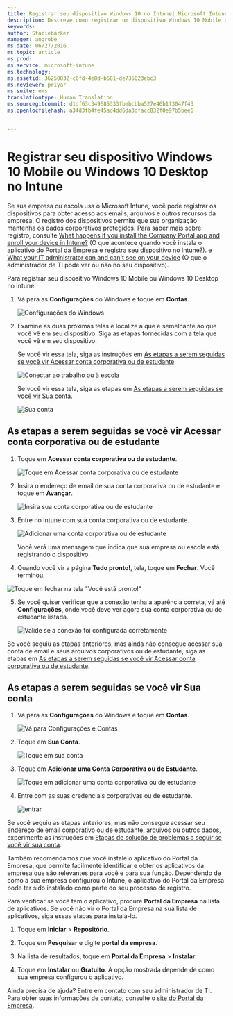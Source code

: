 ```yaml
---
title: Registrar seu dispositivo Windows 10 no Intune| Microsoft Intune
description: Descreve como registrar um dispositivo Windows 10 Mobile ou Desktop no Intune
keywords: 
author: Staciebarker
manager: angrobe
ms.date: 06/27/2016
ms.topic: article
ms.prod: 
ms.service: microsoft-intune
ms.technology: 
ms.assetid: 36250832-c6fd-4e8d-b681-de735023ebc3
ms.reviewer: priyar
ms.suite: ems
translationtype: Human Translation
ms.sourcegitcommit: d1df63c349685333fbebcbba527e46b1f3047f43
ms.openlocfilehash: a34d3fb4fe45ad4dd6da3dfacc832f0e97b5bee6


---
```



# Registrar seu dispositivo Windows 10 Mobile ou Windows 10 Desktop no Intune

Se sua empresa ou escola usa o Microsoft Intune, você pode registrar os dispositivos para obter acesso aos emails, arquivos e outros recursos da empresa. O registro dos dispositivos permite que sua organização mantenha os dados corporativos protegidos. Para saber mais sobre registro, consulte [What happens if you install the Company Portal app and enroll your device in Intune?](what-happens-if-you-install-the-company-portal-app-and-enroll-your-device-in-intune-windows.md) (O que acontece quando você instala o aplicativo do Portal da Empresa e registra seu dispositivo no Intune?). e [What your IT administrator can and can't see on your device](what-can-your-it-administrator-see-when-you-enroll-your-device-in-intune-windows.md) (O que o administrador de TI pode ver ou não no seu dispositivo).


Para registrar seu dispositivo Windows 10 Mobile ou Windows 10 Desktop no Intune:

1.  Vá para as **Configurações** do Windows e toque em **Contas**.

    ![Configurações do Windows](./media/w10-enroll-rs1-settings-accounts.png)

2.  Examine as duas próximas telas e localize a que é semelhante ao que você vê em seu dispositivo. Siga as etapas fornecidas com a tela que você vê em seu dispositivo.

    Se você vir essa tela, siga as instruções em [As etapas a serem seguidas se você vir Acessar conta corporativa ou de estudante](#steps-to-follow-if-you-see-access-work-or-school).

    ![Conectar ao trabalho ou à escola](./media/w10-enroll-rs1-connect-to-work-or-school.png)

    Se você vir essa tela, siga as etapas em [As etapas a serem seguidas se você vir Sua conta](#steps-to-follow-if-you-see-your-account).

    ![Sua conta](./media/w10-enroll-2-accounts-your-account.png)

## As etapas a serem seguidas se você vir Acessar conta corporativa ou de estudante

1.  Toque em **Acessar conta corporativa ou de estudante**.

    ![Toque em Acessar conta corporativa ou de estudante](./media/w10-enroll-rs1-connect-to-work-or-school.png)

2.  Insira o endereço de email de sua conta corporativa ou de estudante e toque em **Avançar**.

    ![Insira sua conta corporativa ou de estudante](./media/w10-enroll-rs1-set-up-work-or-school-account.png)

3. Entre no Intune com sua conta corporativa ou de estudante.

    ![Adicionar uma conta corporativa ou de estudante](./media/w10-enroll-rs1-enter-your-credentials.png)

    Você verá uma mensagem que indica que sua empresa ou escola está registrando o dispositivo.

4. Quando você vir a página **Tudo pronto!**, tela, toque em **Fechar**. Você terminou.

  ![Toque em fechar na tela "Você está  pronto!"](./media/w10-enroll-rs1-youre-all-set.png)

5. Se você quiser verificar que a conexão tenha a aparência correta, vá até **Configurações**, onde você deve ver agora sua conta corporativa ou de estudante listada.

    ![Valide se a conexão foi configurada corretamente](./media/w10-enroll-rs1-validate-successful-enrollment.png)

Se você seguiu as etapas anteriores, mas ainda não consegue acessar sua conta de email e seus arquivos corporativos ou de estudante, siga as etapas em [As etapas a serem seguidas se você vir Acessar conta corporativa ou de estudante](troubleshoot-your-windows-10-device-windows.md#troubleshooting-steps-to-follow-if-you-see-access-work-or-school).


## As etapas a serem seguidas se você vir Sua conta

1.  Vá para as **Configurações** do Windows e toque em **Contas**.

    ![Vá para Configurações e Contas](./media/W10-enroll-1-settings-accounts.png)

2.  Toque em **Sua Conta**.

    ![Toque em sua conta](./media/W10-enroll-2-accounts-your-account.png)

3.  Toque em **Adicionar uma Conta Corporativa ou de Estudante**.

    ![Toque em adicionar uma conta corporativa ou de estudante](./media/w10-enroll-3-add-work-school-acct.png)

4.  Entre com as suas credenciais corporativas ou de estudante.

    ![entrar](./media/W10-enroll-4-sign-in.png)

Se você seguiu as etapas anteriores, mas não consegue acessar seu endereço de email corporativo ou de estudante, arquivos ou outros dados, experimente as instruções em [Etapas de solução de problemas a seguir se você vir sua conta](troubleshoot-your-windows-10-device-windows.md#troubleshooting-steps-to-follow-if-you-see-your-account).

Também recomendamos que você instale o aplicativo do Portal da Empresa, que permite facilmente identificar e obter os aplicativos da empresa que são relevantes para você e para sua função. Dependendo de como a sua empresa configurou o Intune, o aplicativo do Portal da Empresa pode ter sido instalado como parte do seu processo de registro.

Para verificar se você tem o aplicativo, procure **Portal da Empresa** na lista de aplicativos. Se você não vir o Portal da Empresa na sua lista de aplicativos, siga essas etapas para instalá-lo.

1.  Toque em **Iniciar** &gt; **Repositório**.

2.  Toque em **Pesquisar** e digite **portal da empresa**.

3.  Na lista de resultados, toque em **Portal da Empresa** &gt; **Instalar**.

4.  Toque em **Instalar** ou **Gratuito**. A opção mostrada depende de como sua empresa configurou o aplicativo.

Ainda precisa de ajuda? Entre em contato com seu administrador de TI. Para obter suas informações de contato, consulte o [site do Portal da Empresa](http://portal.manage.microsoft.com).





<!--HONumber=Aug16_HO5-->


